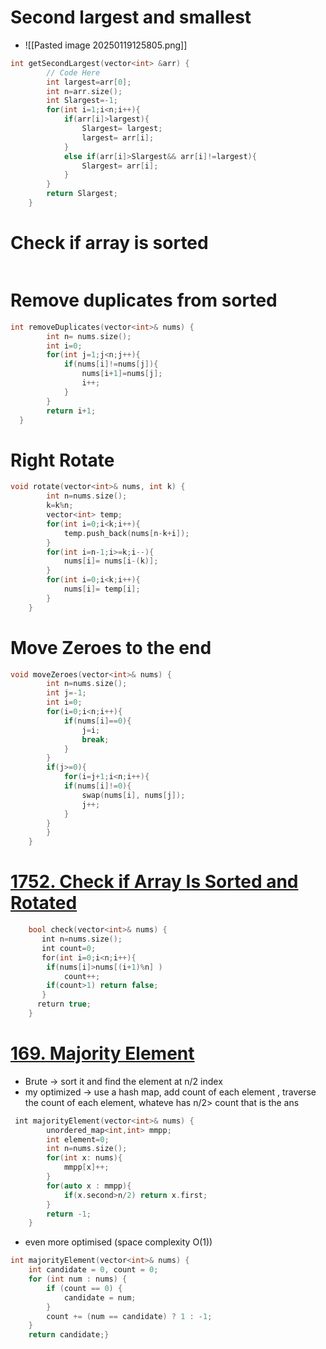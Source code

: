 # Second largest and smallest
- ![[Pasted image 20250119125805.png]]
```cpp
int getSecondLargest(vector<int> &arr) {
        // Code Here
        int largest=arr[0];
        int n=arr.size();
        int Slargest=-1;
        for(int i=1;i<n;i++){
            if(arr[i]>largest){
                Slargest= largest;
                largest= arr[i];
            }
            else if(arr[i]>Slargest&& arr[i]!=largest){
                Slargest= arr[i];
            }
        }
        return Slargest;
    }
```
# Check if array is sorted
```cpp
```
# Remove duplicates from sorted
```cpp
int removeDuplicates(vector<int>& nums) {
        int n= nums.size();
        int i=0;
        for(int j=1;j<n;j++){
            if(nums[i]!=nums[j]){
                nums[i+1]=nums[j];
                i++;
            }
        }
        return i+1;
  }
```
# Right Rotate
```cpp
void rotate(vector<int>& nums, int k) {
        int n=nums.size();
        k=k%n;
        vector<int> temp;
        for(int i=0;i<k;i++){
            temp.push_back(nums[n-k+i]);
        }
        for(int i=n-1;i>=k;i--){
            nums[i]= nums[i-(k)];
        }
        for(int i=0;i<k;i++){
            nums[i]= temp[i];
        }
    }
```
# Move Zeroes to the end
```cpp
void moveZeroes(vector<int>& nums) {
        int n=nums.size();
        int j=-1;
        int i=0;
        for(i=0;i<n;i++){
            if(nums[i]==0){
                j=i;
                break;
            }
        }
        if(j>=0){
            for(i=j+1;i<n;i++){
            if(nums[i]!=0){
                swap(nums[i], nums[j]);
                j++;
            }
        }
        }
    }
```
# [1752. Check if Array Is Sorted and Rotated](https://leetcode.com/problems/check-if-array-is-sorted-and-rotated/)
```cpp
    bool check(vector<int>& nums) {
       int n=nums.size();
       int count=0;
       for(int i=0;i<n;i++){
        if(nums[i]>nums[(i+1)%n] )
            count++;
        if(count>1) return false;
       }
      return true;
    }
```
# [169. Majority Element](https://leetcode.com/problems/majority-element/)
- Brute -> sort it and find the element at n/2 index
- my optimized -> use a hash map, add count of each element , traverse the count of each element, whateve has n/2> count that is the ans
```cpp
 int majorityElement(vector<int>& nums) {
        unordered_map<int,int> mmpp;
        int element=0;
        int n=nums.size();
        for(int x: nums){
            mmpp[x]++;
        }
        for(auto x : mmpp){
            if(x.second>n/2) return x.first;
        }
        return -1;
    }
```
- even more optimised (space complexity O(1))
```cpp
int majorityElement(vector<int>& nums) {
    int candidate = 0, count = 0;
    for (int num : nums) {
        if (count == 0) {
            candidate = num;
        }
        count += (num == candidate) ? 1 : -1;
    }
    return candidate;}
```